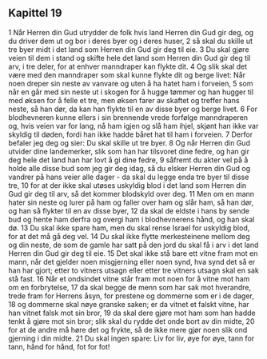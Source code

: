 ## Kapittel 19

1 Når Herren din Gud utrydder de folk hvis land Herren din Gud gir deg, og du driver dem ut og bor i deres byer og i deres huser,
2 så skal du skille ut tre byer midt i det land som Herren din Gud gir deg til eie.
3 Du skal gjøre veien til dem i stand og skifte hele det land som Herren din Gud gir deg til arv, i tre deler, for at enhver manndraper kan flykte dit.
4 Og slik skal det være med den manndraper som skal kunne flykte dit og berge livet: Når noen dreper sin neste av vanvare og uten å ha hatet ham i forveien,
5 som når en går med sin neste ut i skogen for å hugge tømmer og han hugger til med øksen for å felle et tre, men øksen farer av skaftet og treffer hans neste, så han dør, da kan han flykte til en av disse byer og berge livet.
6 For blodhevneren kunne ellers i sin brennende vrede forfølge manndraperen og, hvis veien var for lang, nå ham igjen og slå ham ihjel, skjønt han ikke var skyldig til døden, fordi han ikke hadde båret hat til ham i forveien.
7 Derfor befaler jeg deg og sier: Du skal skille ut tre byer.
8 Og når Herren din Gud utvider dine landemerker, slik som han har tilsvoret dine fedre, og han gir deg hele det land han har lovt å gi dine fedre,
9 såfremt du akter vel på å holde alle disse bud som jeg gir deg idag, så du elsker Herren din Gud og vandrer på hans veier alle dager - da skal du legge enda tre byer til disse tre,
10 for at der ikke skal utøses uskyldig blod i det land som Herren din Gud gir deg til arv, så det kommer blodskyld over deg.
11 Men om en mann hater sin neste og lurer på ham og faller over ham og slår ham, så han dør, og han så flykter til en av disse byer,
12 da skal de eldste i hans by sende bud og hente ham derfra og overgi ham i blodhevnerens hånd, og han skal dø.
13 Du skal ikke spare ham, men du skal rense Israel for uskyldig blod, for at det må gå deg vel.
14 Du skal ikke flytte merkesteinene mellom deg og din neste, de som de gamle har satt på den jord du skal få i arv i det land Herren din Gud gir deg til eie.
15 Det skal ikke stå bare ett vitne fram mot en mann, når det gjelder noen misgjerning eller noen synd, hva synd det så er han har gjort; etter to vitners utsagn eller etter tre vitners utsagn skal en sak stå fast.
16 Når et ondsindet vitne står fram mot noen for å vitne mot ham om en forbrytelse,
17 da skal begge de menn som har sak mot hverandre, trede fram for Herrens åsyn, for prestene og dommerne som er i de dager,
18 og dommerne skal nøye granske saken; er da vitnet et falskt vitne, har han vitnet falsk mot sin bror,
19 da skal dere gjøre mot ham som han hadde tenkt å gjøre mot sin bror; slik skal du rydde det onde bort av din midte,
20 for at de andre må høre det og frykte, så de ikke mere gjør noen slik ond gjerning i din midte.
21 Du skal ingen spare: Liv for liv, øye for øye, tann for tann, hånd for hånd, fot for fot!
